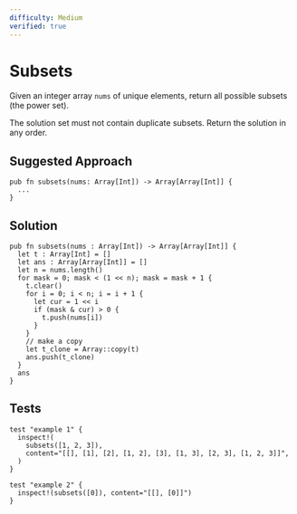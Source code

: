 ```yaml
---
difficulty: Medium
verified: true
---
```


# Subsets

Given an integer array `nums` of unique elements, return all possible
subsets (the power set).

The solution set must not contain duplicate subsets. Return the solution in any order.

## Suggested Approach

```mbt nocheck
pub fn subsets(nums: Array[Int]) -> Array[Array[Int]] {
  ...
}
```

## Solution

```mbt
pub fn subsets(nums : Array[Int]) -> Array[Array[Int]] {
  let t : Array[Int] = []
  let ans : Array[Array[Int]] = []
  let n = nums.length()
  for mask = 0; mask < (1 << n); mask = mask + 1 {
    t.clear()
    for i = 0; i < n; i = i + 1 {
      let cur = 1 << i
      if (mask & cur) > 0 {
        t.push(nums[i])
      }
    }
    // make a copy
    let t_clone = Array::copy(t)
    ans.push(t_clone)
  }
  ans
}
```

## Tests

```moonbit
test "example 1" {
  inspect!(
    subsets([1, 2, 3]),
    content="[[], [1], [2], [1, 2], [3], [1, 3], [2, 3], [1, 2, 3]]",
  )
}

test "example 2" {
  inspect!(subsets([0]), content="[[], [0]]")
}
```
